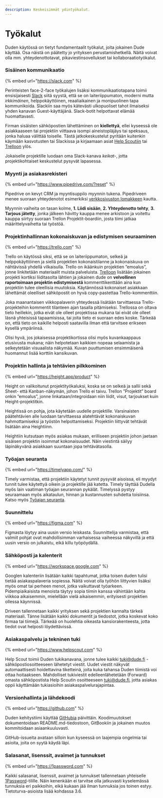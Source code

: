 ```yaml
---
description: Keskeisimmät ydintyökalut.
---
```


# Työkalut

Duden käytössä on tietyt fundamentaalit työkalut, joita jokainen Dude käyttää. Osa näistä on päätetty jo yrityksen perustamishetkellä. Näitä voivat olla mm. yhteydenottotavat, pikaviestinsovellukset tai kollaboraatiotyökalut.

### Sisäinen kommunikaatio

{% embed url="https://slack.com" %}

Perinteisten face-2-face työkalujen lisäksi kommunikaatiotapana toimii ensisijaisesti [Slack](https://www.slack.com/) siitä syystä, että se on laiteriippumaton, moderni mutta _irkkimäinen_, helppokäyttöinen, reaaliaikainen ja monipuolinen tapa kommunikoida. Slackiin saa myös kätevästi ulkopuoliset tahot ilmaiseksi yhden kanavan Guest-käyttäjänä. Slack-botit helpottavat elämää huomattavasti.

Firman sisäisten sähköpostien lähettäminen on **kiellettyä**, ellei kyseessä ole asiakkaaseen tai projektiin viittaava isompi aineistopläjäys tai speksaus, jonka haluaa välittää toiselle. Tästä jatkokeskustelut pyritään kuitenkin käymään kasvotusten tai Slackissa ja kirjaamaan asiat [Help Scoutiin](https://www.helpscout.com/) tai [Trelloon](https://trello.com/) ylös.

Jokaiselle projektille luodaan oma Slack-kanava _keikat-<projekti>_, jotta projektikohtaiset keskustelut pysyvät lapasessa.

### Myynti ja asiakasrekisteri

{% embed url="https://www.pipedrive.com/?reset" %}

Pipedrive on kevyt CRM ja myyntisuppilo myynnin tukena. Pipedriveen menee suoraan yhteydenotot esimerkiksi [verkkosivuston lomakkeen](https://www.dude.fi/yhteystiedot) kautta.

Myynnin vaiheita on tasan kolme, **1. Liidi sisään**, **2. Yhteydenotto tehty**, **3. Tarjous jätetty**, jonka jälkeen hävitty kauppa menee arkistoon ja voitettu kauppa siirtyy suoraan Trellon Projektit-boardiin, josta tiimi jatkaa määrittelyvaihetta tai työstöä.

### Projektinhallinnan kokonaiskuvan ja edistymisen seuraaminen

{% embed url="https://trello.com" %}

Trello on käytössä siksi, että se on laiteriippumaton, selkeä ja helppokäyttöinen ja siellä projektien kokonaistilanne ja kokonaiskuva on nähtävissä yhdellä vilkaisulla. Trello on ikäänkuin projektien ”emoalus”, jonne linkitetään materiaalit muista palveluista. [Trelloon](https://www.trello.com/) lisätään jokainen projekti kortiksi liiditasolta lähtien ja jokainen dude on **velvollinen raportoimaan projektin edistymisestä** kommenttikenttään aina kun projektiin tulee oleellisia muutoksia. Käytännössä kokonaiset asiakkaan lähettämät oleelliset sähköpostit on hyvä copy-pastettaa Trello-kommenttiin.

Joka maanantaisen viikkopalaverin yhteydessä lisätään tarvittaessa Trello-projekteihin kommentit tilanteen ajan tasalla pitämiseksi. Trellossa on oltava tieto heillekin, jotka eivät ole olleet projektissa mukana tai eivät ole olleet läsnä yhteisissä tapaamisissa, tai joita tieto ei suoraan edes koske. Tärkeää on, että tieto on kaikille helposti saatavilla ilman että tarvitsee erikseen kysellä ympäriinsä.

Olisi hyvä, jos jokaisessa projektikortissa olisi myös kuvankaappaus etusivusta mukana; näin helpotetaan kaikkien nopeaa selaamista ja selkeytetään visuaalista näkymää. Kuvan puuttumisen ensimmäisenä huomannut lisää korttiin kansikuvan.

### Projektin hallinta ja tehtävien pilkkominen

{% embed url="https://height.app/product" %}

Height on valikoitunut projektityökaluksi, koska se on selkeä ja sallii sekä Sheet- että Kanban-näkymän, johon Trello ei taivu. Trellon ”Projektit” board onkin ”emoalus”, jonne linkataan/integroidaan niin liidit, visut, tarjoukset kuin Height-projektitkin.

Heightissä on pohja, jota käytetään uudelle projektille. Varsinaisten päätehtävien alle luodaan tarvittaessa alatehtävät kokonaiskuvan hahmottamiseksi ja työstön helpottamiseksi. Projektiin liittyvät tehtävät lisätään aina Heightiinn.

Heightiin kutsutaan myös asiakas mukaan, erilliseen projektiin johon jaetaan sisäisen projektin isoimmat kokonaisuudet. Näin viestintä säilyy läpinäkyvänä asiakkaan suuntaan jopa tehtävätasolla.

### Työajan seuranta

{% embed url="https://timelyapp.com/" %}

Timely varmistaa, että projektiin käytetyt tunnit pysyvät aisoissa, eli myydyt tunnit tulee käytettyä oikein ja projektille jää katetta. Timely täyttää Dudella myös lain vaatiman työajan seurannan pykälät. Timelyssä pystyy seuraamaan myös aikataulun, hinnan ja kustannusten suhdetta toisiinsa. Katso myös [Työajan seuranta](https://handbook.dude.fi/tyoskenteleminen-dudella/tyoajat/tyoajan-seuranta).

### Suunnittelu

{% embed url="https://figma.com" %}

Figmasta löytyy aina uusin versio leiskasta. Suunnittelija varmistaa, että valmiit pohjat ovat mahdollisimman varhaisessa vaiheessa näkyvillä ja että uusin versio on julkaistu, eikä killu työpöydällä.

### Sähköposti ja kalenterit

{% embed url="https://workspace.google.com" %}

Googlen kalenteriin lisätään kaikki tapahtumat, jotka toisen duden tulisi tietää asiakaspalaveria sopiessa. Näitä voivat olla työhön liittyvien lisäksi myös omat tai perheen menot, jotka vaikuttavat työarkeen. Pidempiaikaisista menoista täytyy sopia tiimin kanssa vähintään kahta viikkoa aikaisemmin, mielellään vielä aikaisemmin, erityisesti projektien ollessa käynnissä.

Driveen tallennetaan kaikki yrityksen sekä projektien kannalta tärkeä materiaali. Tänne lisätään kaikki dokumentit ja tiedostot, jotka koskevat koko firmaa tai tiimejä. Tärkeää on huolehtia oikeasta kansiorakenteesta, jotta tiedot ovat helposti löydettävissä.

### Asiakaspalvelu ja tekninen tuki

{% embed url="https://www.helpscout.com" %}

Help Scout toimii Duden tukikanavana, jonne tulee kaikki tuki@dude.fi -sähköpostiosoitteeseen lähetetyt viestit. Uudet viestit näkyvät automaattisesti hoidettavina tiketteinä, joita kuka tahansa Duden tiimistä voi ottaa hoitaakseen. Mahdolliset tukiviestit edelleenlähetetään (Forward) omasta sähköpostista Help Scoutin osoitteeseen tuki@dude.fi, jotta asiakas oppii käyttämään tukiasioihin asiakaspalvelurajapintaa.

### Versionhallinta ja lähdekoodi

{% embed url="https://github.com" %}

Duden kehitystiimi käyttää [GitHubia](https://github.com/digitoimistodude) päivittäin. Koodimuutokset dokumentoidaan README.md-tiedostoon, GitBookiin ja jokainen muutos kommitoidaan asiaankuuluvasti.

GitHub-issueita avataan silloin kun kyseessä on laajempia ongelmia tai asioita, joita on syytä käydä läpi.

### Salasanat, lisenssit, avaimet ja tunnukset

{% embed url="https://1password.com" %}

Kaikki salasanat, lisenssit, avaimet ja tunnukset tallennetaan yhteiselle [1Password](https://www.1password.com/)-tilille. Näin kenenkään ei tarvitse olla jatkuvasti kyselemässä tunnuksia eri paikkoihin, eikä kukaan jää ilman tunnuksia jos toinen estyy. Tietoturva-asioista lisää kohdassa 3.6.

